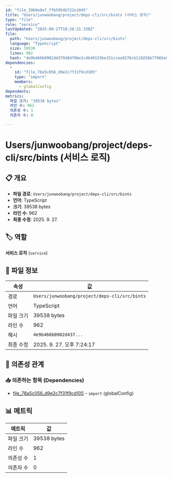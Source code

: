 ```yaml
---
id: "file_39b9e0a7_ffb5954b722e1045"
title: "Users/junwoobang/project/deps-cli/src/bints (서비스 로직)"
type: "file"
role: "service"
lastUpdated: "2025-09-27T10:26:21.338Z"
file:
  path: "Users/junwoobang/project/deps-cli/src/bints"
  language: "TypeScript"
  size: 39538
  lines: 962
  hash: "4e9b466b0902d4379d0df8be2c4b49153be151ccea9276cb119256b77865e800"
dependencies:
  -
    id: "file_78a5c056_d9e2c7f31f9cd105"
    type: "import"
    members:
      - globalConfig
dependents:
metrics:
  파일 크기: "39538 bytes"
  라인 수: 962
  의존성 수: 1
  의존자 수: 0

---
```


# Users/junwoobang/project/deps-cli/src/bints (서비스 로직)

## 📋 개요

- **파일 경로**: `Users/junwoobang/project/deps-cli/src/bints`
- **언어**: TypeScript
- **크기**: 39538 bytes
- **라인 수**: 962
- **최종 수정**: 2025. 9. 27.

## 🏷️ 역할

**서비스 로직** (`service`)

## 📄 파일 정보

| 속성 | 값 |
|------|----|
| 경로 | `Users/junwoobang/project/deps-cli/src/bints` |
| 언어 | TypeScript |
| 파일 크기 | 39538 bytes |
| 라인 수 | 962 |
| 해시 | `4e9b466b0902d437...` |
| 최종 수정 | 2025. 9. 27. 오후 7:24:17 |

## 🔗 의존성 관계

### 📥 의존하는 항목 (Dependencies)

- [file_78a5c056_d9e2c7f31f9cd105](file_78a5c056_d9e2c7f31f9cd105.md) - `import` (globalConfig)

## 📊 메트릭

| 메트릭 | 값 |
|--------|----|
| 파일 크기 | 39538 bytes |
| 라인 수 | 962 |
| 의존성 수 | 1 |
| 의존자 수 | 0 |

